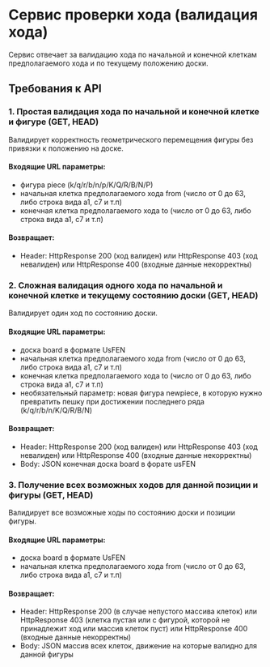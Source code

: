 # Сервис проверки хода (валидация хода)

Сервис отвечает за валидацию хода по начальной и конечной клеткам предполагаемого хода и по текущему положению доски.

## Требования к API

### 1. Простая валидация хода по начальной и конечной клетке и фигуре (GET, HEAD)

Валидирует корректность геометрического перемещения фигуры без привязки к положению на доске.

#### Входящие URL параметры:

* фигура piece (k/q/r/b/n/p/K/Q/R/B/N/P)
* начальная клетка предполагаемого хода from (число от 0 до 63, либо строка вида a1, c7 и т.п)
* конечная клетка предполагаемого хода to (число от 0 до 63, либо строка вида a1, c7 и т.п)

#### Возвращает:

* Header: HttpResponse 200 (ход валиден) или HttpResponse 403 (ход невалиден) или HttpResponse 400 (входные данные некорректны)

### 2. Сложная валидация одного хода по начальной и конечной клетке и текущему состоянию доски (GET, HEAD)

Валидирует один ход по состоянию доски.

#### Входящие URL параметры:

* доска board в формате UsFEN
* начальная клетка предполагаемого хода from (число от 0 до 63, либо строка вида a1, c7 и т.п)
* конечная клетка предполагаемого хода to (число от 0 до 63, либо строка вида a1, c7 и т.п)
* необязательный параметр: новая фигура newpiece, в которую нужно превратить пешку при достижении последнего ряда (k/q/r/b/n/K/Q/R/B/N)

#### Возвращает:

* Header: HttpResponse 200 (ход валиден) или HttpResponse 403 (ход невалиден) или HttpResponse 400 (входные данные некорректны)
* Body: JSON конечная доска board в форате usFEN

### 3. Получение всех возможных ходов для данной позиции и фигуры (GET, HEAD)

Валидирует все возможные ходы по состоянию доски и позиции фигуры.

#### Входящие URL параметры:

* доска board в формате UsFEN
* начальная клетка предполагаемого хода from (число от 0 до 63, либо строка вида a1, c7 и т.п)

#### Возвращает:

* Header: HttpResponse 200 (в случае непустого массива клеток) или HttpResponse 403 (клетка пустая или с фигурой, которой не принадлежит ход или массив клеток пуст) или HttpResponse 400 (входные данные некорректны)
* Body: JSON массив всех клеток, движение на которые валидно для данной фигуры
